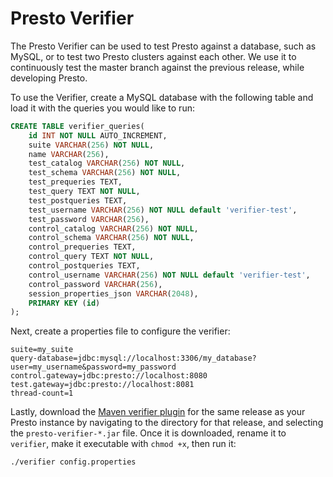 # Presto Verifier

The Presto Verifier can be used to test Presto against a database, such
as MySQL, or to test two Presto clusters against each other. We use it
to continuously test the master branch against the previous release,
while developing Presto.

To use the Verifier, create a MySQL database with the following table
and load it with the queries you would like to run:

```sql
CREATE TABLE verifier_queries(
    id INT NOT NULL AUTO_INCREMENT,
    suite VARCHAR(256) NOT NULL,
    name VARCHAR(256),
    test_catalog VARCHAR(256) NOT NULL,
    test_schema VARCHAR(256) NOT NULL,
    test_prequeries TEXT,
    test_query TEXT NOT NULL,
    test_postqueries TEXT,
    test_username VARCHAR(256) NOT NULL default 'verifier-test',
    test_password VARCHAR(256),
    control_catalog VARCHAR(256) NOT NULL,
    control_schema VARCHAR(256) NOT NULL,
    control_prequeries TEXT,
    control_query TEXT NOT NULL,
    control_postqueries TEXT,
    control_username VARCHAR(256) NOT NULL default 'verifier-test',
    control_password VARCHAR(256),
    session_properties_json VARCHAR(2048),
    PRIMARY KEY (id)
);
```

Next, create a properties file to configure the verifier:

```
suite=my_suite
query-database=jdbc:mysql://localhost:3306/my_database?user=my_username&password=my_password
control.gateway=jdbc:presto://localhost:8080
test.gateway=jdbc:presto://localhost:8081
thread-count=1
```

Lastly, download the [Maven verifier plugin][maven_download] for the same 
release as your Presto instance by navigating to the directory for that 
release, and selecting the ``presto-verifier-*.jar`` file. Once it is downloaded, 
rename it to `verifier`, make it executable with `chmod +x`, then run it:

[maven_download]: https://repo.maven.apache.org/maven2/io/prestosql/presto-verifier/

```
./verifier config.properties
```
